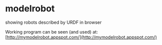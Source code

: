 modelrobot
==========

showing robots described by URDF in browser

Working program can be seen (and used) at: [http://mymodelrobot.appspot.com/](http://mymodelrobot.appspot.com/)
